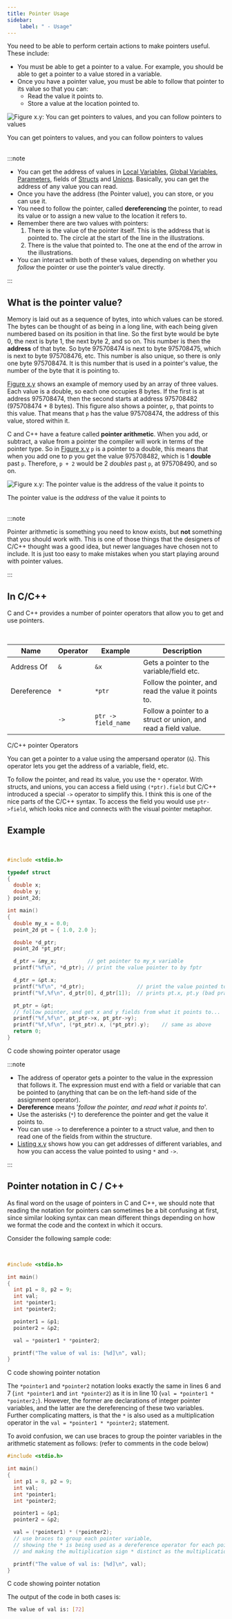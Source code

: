 ```yaml
---
title: Pointer Usage
sidebar:
    label: " - Usage"
---
```


You need to be able to perform certain actions to make pointers useful. These include:

- You must be able to get a pointer to a value. For example, you should be able to get a pointer to a value stored in a variable.
- Once you have a pointer value, you must be able to follow that pointer to its value so that you can:
  - Read the value it points to.
  - Store a value at the location pointed to.

<a id="FigurePointerUsage"></a>

![Figure x.y: You can get pointers to values, and you can follow pointers to values](./images/pointers-usage.png "You can get pointers to values, and you can follow pointers to values")
<div class="caption">You can get pointers to values, and you can follow pointers to values</div><br/>

:::note

- You can get the address of values in [Local Variables](../../../2-organising-code/1-concepts/03-local-variable), [Global Variables](../../../2-organising-code/1-concepts/06-global-variables), [Parameters](../../../2-organising-code/1-concepts/04-parameter), fields of [Structs](../../../3-structuring-data/1-concepts/03-01-struct) and [Unions](../../../3-structuring-data/1-concepts/03-05-union). Basically, you can get the address of any value you can read.
- Once you have the address (the Pointer value), you can store, or you can use it.
- You need to follow the pointer, called **dereferencing** the pointer, to read its value or to assign a new value to the location it refers to.
- Remember there are two values with pointers:
  1. There is the value of the pointer itself. This is the address that is pointed to. The circle at the start of the line in the illustrations.
  2. There is the value that pointed to. The one at the end of the arrow in the illustrations.
- You can interact with both of these values, depending on whether you *follow* the pointer or use the pointer’s value directly.

:::

## What is the pointer value?

Memory is laid out as a sequence of bytes, into which values can be stored. The bytes can be thought of as being in a long line, with each being given numbered based on its position in that line. So the first byte would be byte 0, the next is byte 1, the next byte 2, and so on. This number is then the **address** of that byte. So byte 975708474 is next to byte 975708475, which is next to byte 975708476, etc. This number is also unique, so there is only one byte 975708474. It is this number that is used in a pointer's value, the number of the byte that it is pointing to.

[Figure x.y](#FigurePointerValue) shows an example of memory used by an array of three values. Each value is a double, so each one occupies 8 bytes. If the first is at address 975708474, then the second starts at address 975708482 (975708474 + 8 bytes). This figure also shows a pointer, `p`, that points to this value. That means that `p` has the value 975708474, the address of this value, stored within it.

C and C++ have a feature called **pointer arithmetic**. When you add, or subtract, a value from a pointer the compiler will work in terms of the pointer type. So in [Figure x.y](#FigurePointerValue) `p` is a pointer to a double, this means that when you add one to p you get the value 975708482, which is 1 **double** past `p`. Therefore, `p + 2` would be 2 *doubles* past `p`, at 975708490, and so on.

<a id="FigurePointerValue"></a>

![Figure x.y: The pointer value is the address of the value it points to](./images/pointer-as-an-address-value.png "The pointer value is the address of the value it points to")
<div class="caption">The pointer value is the <em>address</em> of the value it points to</div><br/>

:::note

Pointer arithmetic is something you need to know exists, but **not** something that you should work with. This is one of those things that the designers of C/C++ thought was a good idea, but newer languages have chosen not to include. It is just too easy to make mistakes when you start playing around with pointer values.

:::

## In C/C++

C and C++ provides a number of pointer operators that allow you to get and use pointers.

<br/>
<a id="TableCpointerOperators"></a>


  | Name | Operator | Example        | Description |
  ------ | -------- | -------------- | ----------- |
  | Address Of  | `&` | `&x` | Gets a pointer to the variable/field etc. |
  | Dereference | `*` | `*ptr` | Follow the pointer, and read the value it points to.| 
  |             | `->` | `ptr -> field_name` | Follow a pointer to a struct or union, and read a field value. | 

<div class="caption">C/C++ pointer Operators</div>

You can get a pointer to a value using the ampersand operator (`&`). This operator lets you get the address of a variable, field, etc.

To follow the pointer, and read its value, you use the `*` operator. With structs, and unions, you can access a field using `(*ptr).field` but C/C++ introduced a special `->` operator to simplify this. I think this is one of the nice parts of the C/C++ syntax. To access the field you would use `ptr->field`, which looks nice and connects with the visual pointer metaphor.

## Example

<br/>
<a id="ListingCcodePointerOperatorUsage"></a>

```c
#include <stdio.h>

typedef struct 
{
  double x;
  double y;
} point_2d;

int main()
{
  double my_x = 0.0;
  point_2d pt = { 1.0, 2.0 };

  double *d_ptr;
  point_2d *pt_ptr;

  d_ptr = &my_x;          // get pointer to my_x variable
  printf("%f\n", *d_ptr); // print the value pointer to by fptr

  d_ptr = &pt.x;
  printf("%f\n", *d_ptr);                 // print the value pointed to by fptr
  printf("%f,%f\n", d_ptr[0], d_ptr[1]);  // prints pt.x, pt.y (bad practice)

  pt_ptr = &pt;
  // follow pointer, and get x and y fields from what it points to...
  printf("%f,%f\n", pt_ptr->x, pt_ptr->y);
  printf("%f,%f\n", (*pt_ptr).x, (*pt_ptr).y);    // same as above
  return 0;
}

```

<div class="caption">C code showing pointer operator usage</div>

:::note

- The address of operator gets a pointer to the value in the expression that follows it. The expression must end with a field or variable that can be pointed to (anything that can be on the left-hand side of the assignment operator).
- **Dereference** means '*follow the pointer, and read what it points to*'.
- Use the asterisks (`*`) to dereference the pointer and get the value it points to.
- You can use `->` to dereference a pointer to a struct value, and then to read one of the fields from within the structure.
- [Listing x.y](#ListingCcodePointerOperatorUsage) shows how you can get addresses of different variables, and how you can access the value pointed to using `*` and `->`.

:::

## Pointer notation in C / C++

As final word on the usage of pointers in C and C++, we should note that reading the notation for pointers can sometimes be a bit confusing at first, since similar looking syntax can mean different things depending on how we format the code and the context in which it occurs.

Consider the following sample code:

<br/>
<a id="ListingPointerNotation"></a>

```c
#include <stdio.h>

int main()
{
  int p1 = 8, p2 = 9;
  int val;
  int *pointer1;
  int *pointer2;

  pointer1 = &p1;
  pointer2 = &p2;

  val = *pointer1 * *pointer2;

  printf("The value of val is: [%d]\n", val);
}
```

<div class="caption">C code showing pointer notation</div>

The ``*pointer1`` and ``*pointer2`` notation looks exactly the same in lines 6 and 7 (``int *pointer1`` and ``int *pointer2``) as it is in line 10 (``val = *pointer1 * *pointer2;``). However, the former are declarations of integer pointer variables, and the latter are the dereferencing of these two variables. Further complicating matters, is that the ``*`` is also used as a multiplication operator in the ``val = *pointer1 * *pointer2;`` statement.

To avoid confusion, we can use braces to group the pointer variables in the arithmetic statement as follows: (refer to comments in the code below)

```c
#include <stdio.h>

int main()
{
  int p1 = 8, p2 = 9;
  int val;
  int *pointer1;
  int *pointer2;

  pointer1 = &p1;
  pointer2 = &p2;

  val = (*pointer1) * (*pointer2); 
  // use braces to group each pointer variable,
  // showing the * is being used as a dereference operator for each pointer, 
  // and making the multiplication sign * distinct as the multiplication operator

  printf("The value of val is: [%d]\n", val);
}
```

<div class="caption">C code showing pointer notation</div>

The output of the code in both cases is:

```bash
The value of val is: [72]
```

